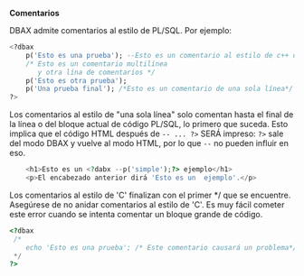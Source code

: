 <p class="page-header1"><b>Comentarios</b></p>

DBAX admite comentarios al estilo de PL/SQL. Por ejemplo:

```sql
<?dbax
    p('Esto es una prueba'); --Esto es un comentario al estilo de c++ de una sola línea
    /* Esto es un comentario multilínea
       y otra lína de comentarios */
    p('Esto es otra prueba');
    p('Una prueba final'); /*Esto es un comentario de una sola línea*/
?>
```


Los comentarios al estilo de "una sola línea" solo comentan hasta el final de la línea o del bloque actual de código PL/SQL, lo primero que suceda. Esto implica que el código HTML después de `-- ... ?>` SERÁ impreso: `?>` sale del modo DBAX y vuelve al modo HTML, por lo que `--` no pueden influir en eso. 

```php
    <h1>Esto es un <?dabx --p('simple');?> ejemplo</h1>
    <p>El encabezado anterior dirá 'Esto es un  ejemplo'.</p>
```

Los comentarios al estilo de 'C' finalizan con el primer */ que se encuentre. Asegúrese de no anidar comentarios al estilo de 'C'. Es muy fácil cometer este error cuando se intenta comentar un bloque grande de código.

```php
<?dbax
 /*
    echo 'Esto es una prueba'; /* Este comentario causará un problema*/
 */
?>
```